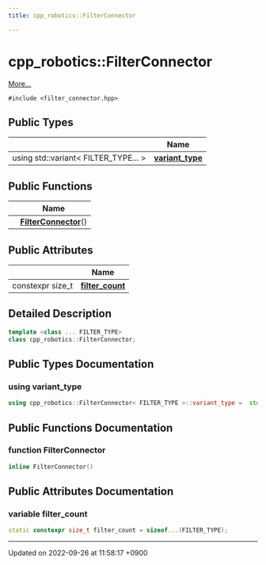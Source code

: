 ```yaml
---
title: cpp_robotics::FilterConnector

---
```


# cpp_robotics::FilterConnector



 [More...](#detailed-description)


`#include <filter_connector.hpp>`

## Public Types

|                | Name           |
| -------------- | -------------- |
| using std::variant< FILTER_TYPE... > | **[variant_type](/cpp_robotics/doxybook/Classes/classcpp__robotics_1_1FilterConnector/#using-variant-type)**  |

## Public Functions

|                | Name           |
| -------------- | -------------- |
| | **[FilterConnector](/cpp_robotics/doxybook/Classes/classcpp__robotics_1_1FilterConnector/#function-filterconnector)**() |

## Public Attributes

|                | Name           |
| -------------- | -------------- |
| constexpr size_t | **[filter_count](/cpp_robotics/doxybook/Classes/classcpp__robotics_1_1FilterConnector/#variable-filter-count)**  |

## Detailed Description

```cpp
template <class ... FILTER_TYPE>
class cpp_robotics::FilterConnector;
```

## Public Types Documentation

### using variant_type

```cpp
using cpp_robotics::FilterConnector< FILTER_TYPE >::variant_type =  std::variant<FILTER_TYPE...>;
```


## Public Functions Documentation

### function FilterConnector

```cpp
inline FilterConnector()
```


## Public Attributes Documentation

### variable filter_count

```cpp
static constexpr size_t filter_count = sizeof...(FILTER_TYPE);
```


-------------------------------

Updated on 2022-09-26 at 11:58:17 +0900